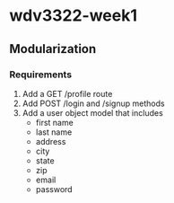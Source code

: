 # wdv3322-week1

## Modularization

### Requirements

1. Add a GET /profile route
2. Add POST /login and /signup methods
3. Add a user object model that includes
   - first name
   - last name
   - address
   - city
   - state
   - zip
   - email
   - password
